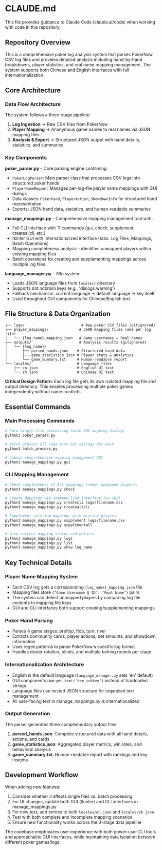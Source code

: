 # CLAUDE.md

This file provides guidance to Claude Code (claude.ai/code) when working with code in this repository.

## Repository Overview

This is a comprehensive poker log analysis system that parses PokerNow CSV log files and provides detailed analysis including hand-by-hand breakdowns, player statistics, and real name mapping management. The system supports both Chinese and English interfaces with full internationalization.

## Core Architecture

### Data Flow Architecture
The system follows a three-stage pipeline:
1. **Log Ingestion** → Raw CSV files from PokerNow
2. **Player Mapping** → Anonymous game names to real names via JSON mapping files 
3. **Analysis & Export** → Structured JSON output with hand details, statistics, and summaries

### Key Components

**poker_parser.py** - Core parsing engine containing:
- `PokerLogParser`: Main parser class that processes CSV logs into structured poker hands
- `PlayerNameMapper`: Manages per-log-file player name mappings with GUI dialogs
- Data classes: `PokerHand`, `PlayerAction`, `ShowdownInfo` for structured hand representation
- Exports: JSON hand data, statistics, and human-readable summaries

**manage_mappings.py** - Comprehensive mapping management tool with:
- Full CLI interface with 11 commands (gui, check, supplement, createallcli, etc.)
- tkinter GUI with internationalized interface (tabs: Log Files, Mappings, Batch Operations)
- Mapping completeness analysis - identifies unmapped players within existing mapping files
- Batch operations for creating and supplementing mappings across multiple log files

**language_manager.py** - i18n system:
- Loads JSON language files from `locales/` directory
- Supports dot notation keys (e.g., 'dialogs.warning')
- Fallback mechanism: current language → default language → key itself
- Used throughout GUI components for Chinese/English text

## File Structure & Data Organization

```
├── logs/                          # Raw poker CSV files (gitignored)
├── player_mappings/              # JSON mapping files (one per log file)
│   └── {log_name}_mapping.json   # Game usernames → Real names
├── outputs/                      # Analysis results (gitignored)  
│   └── {log_name}/
│       ├── parsed_hands.json    # Structured hand data
│       ├── game_statistics.json # Player stats & analytics
│       └── game_summary.txt     # Human-readable report
└── locales/                     # Language files
    ├── en.json                  # English UI text
    └── zh.json                  # Chinese UI text
```

**Critical Design Pattern**: Each log file gets its own isolated mapping file and output directory. This enables processing multiple poker games independently without name conflicts.

## Essential Commands

### Main Processing Commands
```bash
# Core single-file processing (with GUI mapping dialog)
python3 poker_parser.py

# Batch process all logs with GUI dialogs for each
python3 batch_process.py

# Launch comprehensive mapping management GUI
python3 manage_mappings.py gui
```

### CLI Mapping Management
```bash
# Check completeness of ALL mappings (shows unmapped players)
python3 manage_mappings.py check

# Create mappings via command-line interface (no GUI)
python3 manage_mappings.py createcli logs/filename.csv
python3 manage_mappings.py createallcli

# Supplement existing mappings with missing players
python3 manage_mappings.py supplement logs/filename.csv
python3 manage_mappings.py supplementall

# View current mapping status and details
python3 manage_mappings.py logs
python3 manage_mappings.py list
python3 manage_mappings.py show log_name
```

## Key Technical Details

### Player Name Mapping System
- Each CSV log gets a corresponding `{log_name}_mapping.json` file
- Mapping files store `{"Game Username @ ID": "Real Name"}` pairs
- The system can detect unmapped players by comparing log file contents to mapping file keys
- GUI and CLI interfaces both support creating/supplementing mappings

### Poker Hand Parsing
- Parses 4 game stages: preflop, flop, turn, river
- Extracts community cards, player actions, bet amounts, and showdown information
- Uses regex patterns to parse PokerNow's specific log format
- Handles dealer rotation, blinds, and multiple betting rounds per stage

### Internationalization Architecture
- English is the default language (`language_manager.py` sets 'en' default)
- GUI components use `get_text('key.subkey')` instead of hardcoded strings  
- Language files use nested JSON structure for organized text management
- All user-facing text in manage_mappings.py is internationalized

### Output Generation
The parser generates three complementary output files:
1. **parsed_hands.json**: Complete structured data with all hand details, actions, and cards
2. **game_statistics.json**: Aggregated player metrics, win rates, and behavioral analysis  
3. **game_summary.txt**: Human-readable report with rankings and key insights

## Development Workflow

When adding new features:
1. Consider whether it affects single files vs. batch processing
2. For UI changes, update both GUI (tkinter) and CLI interfaces in manage_mappings.py
3. For new text, add entries to both `locales/en.json` and `locales/zh.json`  
4. Test with both complete and incomplete mapping scenarios
5. Ensure new functionality works across the 3-stage data pipeline

The codebase emphasizes user experience with both power-user CLI tools and approachable GUI interfaces, while maintaining data isolation between different poker games/logs.